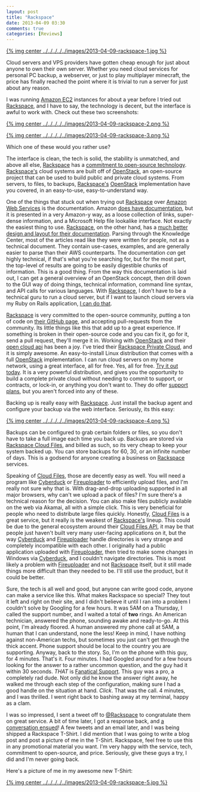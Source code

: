 ```yaml
---
layout: post
title: "Rackspace"
date: 2013-04-09 03:30
comments: true
categories: [Reviews]
---
```


[{% img  center ../../../../../images/2013-04-09-rackspace-1.jpg %}](../../../../../images/2013-04-09-rackspace-1-full.jpg)

Cloud servers and VPS providers have gotten cheap enough for just about anyone to own their own server. Whether you need cloud services for personal PC backup, a webserver, or just to play multiplayer minecraft, the price has finally reached the point where it is trivial to run a server for just about any reason.

I was running [Amazon EC2](http://aws.amazon.com/) instances for about a year before I tried out [Rackspace](http://www.rackspace.com/), and I have to say, the technology is decent, but the interface is awful to work with. Check out these two screenshots:

[{% img center ../../../../../images/2013-04-09-rackspace-2.png %}](../../../../../images/2013-04-09-rackspace-2-full.png)

[{% img center ../../../../../images/2013-04-09-rackspace-3.png %}](../../../../../images/2013-04-09-rackspace-3-full.png)

Which one of these would you rather use?

The interface is clean, the tech is solid, the stability is unmatched, and above all else, [Rackspace](http://www.rackspace.com/) has a [commitment to open-source technology](http://www.rackspace.com/cloud/openstack/). [Rackspace's](http://www.rackspace.com/) cloud systems are built off of [OpenStack](http://www.openstack.org/), an open-source project that can be used to build public and private cloud systems. From servers, to files, to backups, [Rackspace's](http://www.rackspace.com/) [OpenStack](http://www.rackspace.com/cloud/openstack/) implementation have you covered, in an easy-to-use, easy-to-understand way.

One of the things that stuck out when trying out [Rackspace](http://www.rackspace.com/) over [Amazon Web Services](http://aws.amazon.com/) is the documentation. Amazon [does have documentation](http://aws.amazon.com/documentation/), but it is presented in a very Amazon-y way, as a loose collection of links, super-dense information, and a Microsoft Help file lookalike interface. Not exactly the easiest thing to use. [Rackspace](http://www.rackspace.com/), on the other hand, has a [much better design and layout for their documentation](http://www.rackspace.com/knowledge_center/). Parsing through the Knowledge Center, most of the articles read like they were written for people, not as a technical document. They contain use-cases, examples, and are generally easier to parse than their AWS counterparts. The documentation _can_ get highly technical, if that's what you're searching for, but for the most part, the top-level of results are going to be easily digestible chunks of information. This is a good thing. From the way this documentation is laid out, I can get a general overview of an OpenStack concept, then drill down to the GUI way of doing things, technical information, command line syntax, and API calls for various languages. With [Rackspace](http://www.rackspace.com/), I don't have to be a technical guru to run a cloud server, but if I want to launch cloud servers via my Ruby on Rails application, [I can do that](http://www.rackspace.com/knowledge_center/article/ruby-api-installation).

[Rackspace](http://www.rackspace.com/) is very committed to the open-source community, putting a ton of code on [their GitHub page](https://github.com/rackerlabs), and accepting pull-requests from the community. Its little things like this that add up to a great experience. If something is broken in their open-source code and you can fix it, go for it, send a pull request, they'll merge it in. Working with [OpenStack](http://www.rackspace.com/cloud/openstack/) and their [open cloud api](http://api.openstack.org/) has been a joy. I've tried their [Rackspace Private Cloud](http://www.rackspace.com/cloud/private/), and it is simply awesome. An easy-to-install Linux distribution that comes with a full [OpenStack](http://www.rackspace.com/cloud/openstack/) implementation. I can run cloud servers on my home network, using a great interface, all for free. Yes, all for free. [Try it out today](http://www.rackspace.com/cloud/private/). It is a very powerful distribution, and gives you the opportunity to build a complete private cloud without needing to commit to support, or contracts, or lock-in, or anything you don't want to. They do offer [support plans](http://www.rackspace.com/cloud/private/support/), but you aren't forced into any of these.

Backing up is really easy with [Rackspace](http://www.rackspace.com/). Just install the backup agent and configure your backup via the web interface. Seriously, its this easy:

[{% img center ../../../../../images/2013-04-09-rackspace-4.png %}](../../../../../images/2013-04-09-rackspace-4-full.png)

Backups can be configured to grab certain folders or files, so you don't have to take a full image each time you back up. Backups are stored via [Rackspace Cloud Files](http://www.rackspace.com/cloud/files/), and billed as such, so its very cheap to keep your system backed up. You can store backups for 60, 30, or an infinite number of days. This is a godsend for anyone creating a business on [Rackspace](http://www.rackspace.com/) services.

Speaking of [Cloud Files](http://www.rackspace.com/cloud/files/), those are decently easy as well. You will need a program like [Cyberduck](http://cyberduck.ch/) or [Fireuploader](http://www.fireuploader.com/) to efficiently upload files, and I'm really not sure why that is. With drag-and-drop uploading supported in all major browsers, why can't we upload a pack of files? I'm sure there's a technical reason for the decision. You can also make files publicly available on the web via Akamai, all with a simple click. This is very beneficial for people who need to distribute large files quickly. Honestly, [Cloud Files](http://www.rackspace.com/cloud/files/) is a great service, but it really is the weakest of [Rackspace's](http://www.rackspace.com/) lineup. This could be due to the general ecosystem around their [Cloud Files API](http://www.rackspace.com/cloud/files/api/), it may be that people just haven't built very many user-facing applications on it, but the way [Cyberduck](http://cyberduck.ch/) and [Fireuploader](http://www.fireuploader.com/) handle directories is very strange and completely incompatible with each other. I originally had a public application uploaded with [Fireuploader](http://www.fireuploader.com/), then tried to make some changes in Windows via [Cyberduck](http://cyberduck.ch/), and I couldn't navigate directories. This is most likely a problem with [Fireuploader](http://www.fireuploader.com/) and not [Rackspace](http://www.rackspace.com/) itself, but it still made things more difficult than they needed to be. I'll still use the product, but it could be better.

Sure, the tech is all well and good, but anyone can write good code, anyone can make a service like this. What makes Rackspace so special? They tout it left and right on their site, and I didn't believe it until I ran into a problem I couldn't solve by Googling for a few hours. It was 5AM on a Thursday, I called the support number, and I waited a total of **two** rings. An American technician, answered the phone, sounding awake and ready-to-go. At this point, I'm already floored. A human answered my phone call at 5AM, a human that I can understand, none the less! Keep in mind, I have nothing against non-American techs, but sometimes you just can't get through the thick accent. Phone support should be local to the country you are supporting. Anyway, back to the story. So, I'm on the phone with this guy, for 4 minutes. That's it. Four minutes. I had Googled around for a few hours looking for the answer to a rather uncommon question, and the guy had it within 30 seconds. _THAT_ is [Fanatical Support](http://www.rackspace.com/whyrackspace/support/). This guy was a pro, a completely rad dude. Not only did he know the answer right away, he walked me through each step of the configuration, making sure I had a good handle on the situation at hand. _Click_. That was the call. 4 minutes, and I was thrilled. I went right back to bashing away at my terminal, happy as a clam.

I was so impressed, I sent a tweet off to [@Rackspace](https://twitter.com/rackspace) to congratulate them on great service. A bit of time later, I got a response back, and [a conversation ensued](https://twitter.com/samurailink3/status/307078411258589184)! A few tweets and an email later, and I was being shipped a Rackspace T-Shirt. I did mention that I was going to write a blog post and post a picture of me in the T-Shirt. Rackspace, feel free to use this in any promotional material you want. I'm very happy with the service, tech, commitment to open-source, and price. Seriously, give these guys a try, I did and I'm never going back.

Here's a picture of me in my awesome new T-Shirt:

[{% img center ../../../../../images/2013-04-09-rackspace-5.jpg %}](../../../../../images/2013-04-09-rackspace-5-full.jpg)
